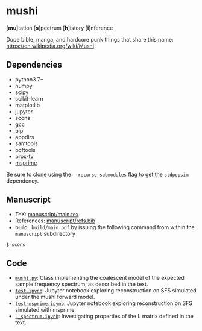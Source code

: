 mushi
====

[__mu__]tation [__s__]pectrum [__h__]istory [__i__]nference

Dope bible, manga, and hardcore punk things that share this name: https://en.wikipedia.org/wiki/Mushi

Dependencies
---
  - python3.7+
  - numpy
  - scipy
  - scikit-learn
  - matplotlib
  - jupyter
  - scons
  - gcc
  - pip
  - appdirs
  - samtools
  - bcftools
  - [prox-tv](https://github.com/albarji/proxTV)
  - [msprime](https://msprime.readthedocs.io)

Be sure to clone using the `--recurse-submodules` flag to get the `stdpopsim` dependency.

Manuscript
---
- TeX: [manuscript/main.tex](manuscript/main.tex)
- References: [manuscript/refs.bib](manuscript/refs.bib)
- build `_build/main.pdf` by issuing the following command from within the `manuscript` subdirectory
```bash
$ scons
```

Code
---
- [`mushi.py`](mushi.py): Class implementing the coalescent model of the expected sample frequency spectrum, as described in the text.
- [`test.ipynb`](test.ipynb): Jupyter notebook exploring reconstruction on SFS simulated under the mushi forward model.
- [`test-msprime.ipynb`](test-msprime.ipynb): Jupyter notebook exploring reconstruction on SFS simulated with msprime.
- [`L_spectrum.ipynb`](L_matrix.ipynb): Investigating properties of the L matrix defined in the text.
